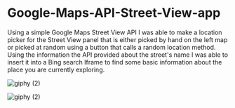 # Google-Maps-API-Street-View-app

Using a simple Google Maps Street View API I was able to make a location picker for the Street View panel that is either picked by hand on the left map or picked at random using a button that calls a random location method. Using the information the API provided about the street's name I was able to insert it into a Bing search Iframe to find some basic information about the place you are currently exploring.

![giphy (2)](https://user-images.githubusercontent.com/98188985/183112302-da092327-7f67-49bd-802c-1e6ff3855c6b.gif)

![giphy (2)](https://media4.giphy.com/media/KZYmC7LzfussYF8P16/giphy.gif)

